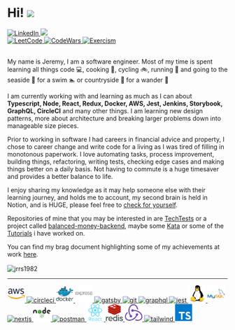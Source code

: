 <h1> Hi! <img src = "https://raw.githubusercontent.com/MartinHeinz/MartinHeinz/master/wave.gif" width = 50px> </h1>

<p>
  <a href="https://www.linkedin.com/in/jeremy-smith-2b3a9b15/" target="_blank"><img alt="LinkedIn" src="https://img.shields.io/badge/linkedin-%230077B5.svg?&style=for-the-badge&logo=linkedin&logoColor=white" />
  </a>
  <a href="https://stackoverflow.com/users/11561000/jeremy" target="_blank"><img atl="StackOverflow" src="https://img.shields.io/badge/stack%20overflow-FE7A16?logo=stack-overflow&logoColor=white&style=for-the-badge" />
  </a>
  <br />
  <a href="https://leetcode.com/JRRS1982" target="_blank"><img alt="LeetCode" src="https://img.shields.io/badge/leetcode-%2312100E.svg?&style=for-the-badge&logo=leetcode&logoColor=white" />
  </a>
  <a href="https://www.codewars.com/users/JRRS1982" target="_blank"><img alt="CodeWars" src="https://img.shields.io/badge/codewars-%2312100E.svg?&style=for-the-badge&logo=codewars&logoColor=white" />
  </a>
  <a href="https://exercism.io/profiles/JRRS1982" target="_blank"><img alt="Exercism" src="https://img.shields.io/badge/exercism-%2312100E.svg?&style=for-the-badge&logo=exercism&logoColor=white" />
  </a>
<br />
<br />
<p>
  My name is Jeremy, I am a software engineer. Most of my time is spent learning all things code 💻, cooking 🍞, cycling 🚲, running 🏃
  and going to the seaside 🌊 for a swim 🏊 or countryside 🎄 for a wander 🚶

  I am currently working with and learning as much as I can about **Typescript, Node, React, Redux, Docker, AWS, Jest, Jenkins, Storybook, GraphQL, CircleCI** and many other things. I am learning new design patterns, more about architecture and breaking larger problems down into manageable size pieces.

  Prior to working in software I had careers in financial advice and property, I chose to career change and write code for a living as I was tired of filling in monotonous paperwork. I love automating tasks, process improvement, building things, refactoring, writing tests, checking edge cases and making things better on a daily basis. Not having to commute is a huge timesaver and provides a better balance to life.

  I enjoy sharing my knowledge as it may help someone else with their learning journey, and holds me to account, my second brain is held in Notion, and is HUGE, please feel free to [check for yourself](https://my-code-notes.notion.site/863199a0f13346019ee9b5244e34a1e2?v=3bc4946ef695471e8fdcc4300b5abde9).

  Repositories of mine that you may be interested in are [TechTests](https://github.com/JRRS1982/TechTests) or a project called [balanced-money-backend](https://github.com/JRRS1982/balanced-money-backend), maybe some [Kata](https://github.com/JRRS1982/LeetCode) or some of the [Tutorials](https://github.com/JRRS1982/TutorialProjects) i have worked on. 

  You can find my brag document highlighting some of my achievements at work [here](https://my-code-notes.notion.site/Brag-Document-7382f78e1f1d490c88244000d6aa647e?pvs=4).
</p>

<p>
 <img
  align="center"
  src="https://github-readme-streak-stats.herokuapp.com/?user=jrrs1982&"
  alt="jrrs1982"
 />
</p>

---

<p align="left">
 <a href="https://aws.amazon.com" target="_blank">
  <img
   src="https://raw.githubusercontent.com/devicons/devicon/master/icons/amazonwebservices/amazonwebservices-original-wordmark.svg"
   alt="aws"
   width="40"
   height="40"
  />
 </a>
 <a href="https://circleci.com" target="_blank">
  <img
   src="https://www.vectorlogo.zone/logos/circleci/circleci-icon.svg"
   alt="circleci"
   width="40"
   height="40"
  />
 </a>
 <a href="https://www.docker.com/" target="_blank">
  <img
   src="https://raw.githubusercontent.com/devicons/devicon/master/icons/docker/docker-original-wordmark.svg"
   alt="docker"
   width="40"
   height="40"
  />
 </a>
 <a href="https://expressjs.com" target="_blank">
  <img
   src="https://raw.githubusercontent.com/devicons/devicon/master/icons/express/express-original-wordmark.svg"
   alt="express"
   width="40"
   height="40"
  />
 </a>
 <a href="https://www.gatsbyjs.com/" target="_blank">
  <img
   src="https://www.vectorlogo.zone/logos/gatsbyjs/gatsbyjs-icon.svg"
   alt="gatsby"
   width="40"
   height="40"
  />
 </a>
 <a href="https://git-scm.com/" target="_blank">
  <img
   src="https://www.vectorlogo.zone/logos/git-scm/git-scm-icon.svg"
   alt="git"
   width="40"
   height="40"
  />
 </a>
 <a href="https://graphql.org" target="_blank">
  <img
   src="https://www.vectorlogo.zone/logos/graphql/graphql-icon.svg"
   alt="graphql"
   width="40"
   height="40"
  />
 </a>
 <a href="https://jestjs.io" target="_blank">
  <img
   src="https://www.vectorlogo.zone/logos/jestjsio/jestjsio-icon.svg"
   alt="jest"
   width="40"
   height="40"
  />
 </a>
 <a href="https://www.linux.org/" target="_blank">
  <img
   src="https://raw.githubusercontent.com/devicons/devicon/master/icons/linux/linux-original.svg"
   alt="linux"
   width="40"
   height="40"
  />
 </a>
 <a href="https://www.mysql.com/" target="_blank">
  <img
   src="https://raw.githubusercontent.com/devicons/devicon/master/icons/mysql/mysql-original-wordmark.svg"
   alt="mysql"
   width="40"
   height="40"
  />
 </a>
 <a href="https://nextjs.org/" target="_blank">
  <img
   src="https://cdn.worldvectorlogo.com/logos/nextjs-3.svg"
   alt="nextjs"
   width="40"
   height="40"
  />
 </a>
 <a href="https://nodejs.org" target="_blank">
  <img
   src="https://raw.githubusercontent.com/devicons/devicon/master/icons/nodejs/nodejs-original-wordmark.svg"
   alt="nodejs"
   width="40"
   height="40"
  />
 </a>
 <a href="https://postman.com" target="_blank">
  <img
   src="https://www.vectorlogo.zone/logos/getpostman/getpostman-icon.svg"
   alt="postman"
   width="40"
   height="40"
  />
 </a>
 <a href="https://reactjs.org/" target="_blank">
  <img
   src="https://raw.githubusercontent.com/devicons/devicon/master/icons/react/react-original-wordmark.svg"
   alt="react"
   width="40"
   height="40"
  />
 </a>
 <a href="https://redis.io" target="_blank">
  <img
   src="https://raw.githubusercontent.com/devicons/devicon/master/icons/redis/redis-original-wordmark.svg"
   alt="redis"
   width="40"
   height="40"
  />
 </a>
 <a href="https://redux.js.org" target="_blank">
  <img
   src="https://raw.githubusercontent.com/devicons/devicon/master/icons/redux/redux-original.svg"
   alt="redux"
   width="40"
   height="40"
  />
 </a>
 <a href="https://tailwindcss.com/" target="_blank">
  <img
   src="https://www.vectorlogo.zone/logos/tailwindcss/tailwindcss-icon.svg"
   alt="tailwind"
   width="40"
   height="40"
  />
 </a>
 <a href="https://www.typescriptlang.org/" target="_blank">
  <img
   src="https://raw.githubusercontent.com/devicons/devicon/master/icons/typescript/typescript-plain.svg"
   alt="typescript"
   width="40"
   height="40"
  />
 </a>
</p>
